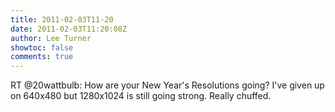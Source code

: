 ```yaml
---
title: 2011-02-03T11-20
date: 2011-02-03T11:20:08Z
author: Lee Turner
showtoc: false
comments: true
---
```


RT @20wattbulb: How are your New Year's Resolutions going? I've given up on 640x480 but 1280x1024 is still going strong. Really chuffed.

